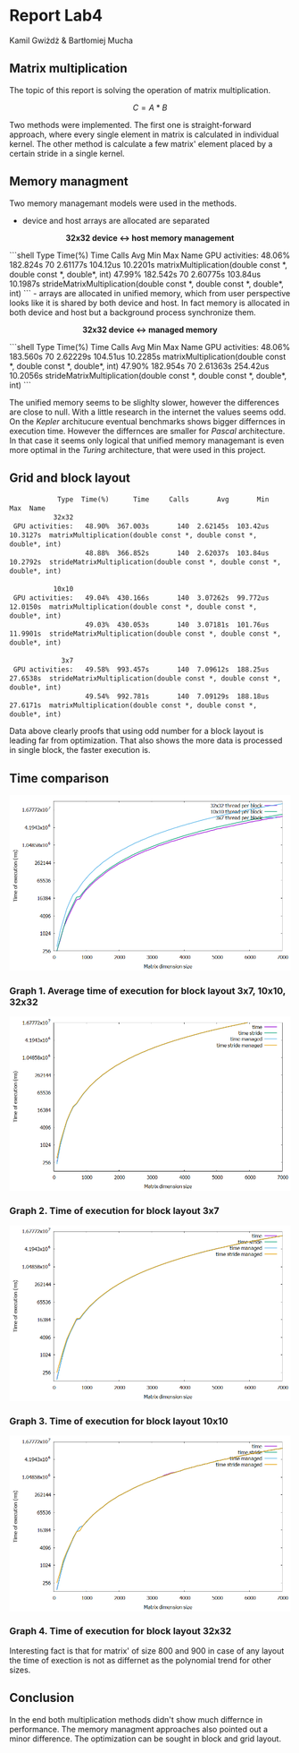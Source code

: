 # Report Lab4

Kamil Gwiżdż & Bartłomiej Mucha

## Matrix multiplication
The topic of this report is solving the operation of matrix multiplication.
```math #sum
C = A * B
```
Two methods were implemented. The first one is straight-forward approach, where every single element in matrix is calculated in individual kernel. The other method is calculate a few matrix' element placed by a certain stride in a single kernel.

## Memory managment
Two memory managemant models were used in the methods.  
- device and host arrays are allocated are separated
<div align="center">

**32x32 device <-> host memory management**
</div>
```shell
            Type  Time(%)      Time     Calls       Avg       Min       Max  Name
 GPU activities:   48.06%  182.824s        70  2.61177s  104.12us  10.2201s  matrixMultiplication(double const *, double const *, double*, int)
                   47.99%  182.542s        70  2.60775s  103.84us  10.1987s  strideMatrixMultiplication(double const *, double const *, double*, int)
```
- arrays are allocated in unified memory, which from user perspective looks like it is shared by both device and host. In fact memory is allocated in both device and host but a background process synchronize them.
<div align="center">

**32x32 device <-> managed memory**
</div>
```shell
            Type  Time(%)      Time     Calls       Avg       Min       Max  Name
 GPU activities:   48.06%  183.560s        70  2.62229s  104.51us  10.2285s  matrixMultiplication(double const *, double const *, double*, int)
                   47.90%  182.954s        70  2.61363s  254.42us  10.2056s  strideMatrixMultiplication(double const *, double const *, double*, int)
```

The unified memory seems to be slighlty slower, however the differences are close to null. With a little research in the internet the values seems odd. On the *Kepler* architucure eventual benchmarks shows bigger differnces in execution time. However the differnces are smaller for *Pascal* architecture. In that case it seems only logical that unified memory managemant is even more optimal in the *Turing* architecture, that were used in this project.

## Grid and block layout

```shell
            Type  Time(%)      Time     Calls       Avg       Min       Max  Name
           32x32
 GPU activities:   48.90%  367.003s       140  2.62145s  103.42us  10.3127s  matrixMultiplication(double const *, double const *, double*, int)
                   48.88%  366.852s       140  2.62037s  103.84us  10.2792s  strideMatrixMultiplication(double const *, double const *, double*, int)

           10x10
 GPU activities:   49.04%  430.166s       140  3.07262s  99.772us  12.0150s  matrixMultiplication(double const *, double const *, double*, int)
                   49.03%  430.053s       140  3.07181s  101.76us  11.9901s  strideMatrixMultiplication(double const *, double const *, double*, int)

             3x7
 GPU activities:   49.58%  993.457s       140  7.09612s  188.25us  27.6538s  strideMatrixMultiplication(double const *, double const *, double*, int)
                   49.54%  992.781s       140  7.09129s  188.18us  27.6171s  matrixMultiplication(double const *, double const *, double*, int)
```
Data above clearly proofs that using odd number for a block layout is leading far from optimization. That also shows the more data is processed in single block, the faster execution is.

## Time comparison

![Compare CPU and CUDA](../lab4/AllLayoutsAverage.PNG)
### Graph 1. Average time of execution for block layout 3x7, 10x10, 32x32
![Compare CPU and CUDA](../lab4/3x7layout.PNG)
### Graph 2. Time of execution for block layout 3x7
![Compare CPU and CUDA](../lab4/10x10layout.PNG)
### Graph 3. Time of execution for block layout 10x10
![Compare CPU and CUDA](../lab4/32x32layout.PNG)
### Graph 4. Time of execution for block layout 32x32

Interesting fact is that for matrix' of size 800 and 900 in case of any layout the time of exection is not as differnet as the polynomial trend for other sizes.

## Conclusion

In the end both multiplication methods didn't show much differnce in performance. The memory managment approaches also pointed out a minor difference. The optimization can be sought in block and grid layout.
